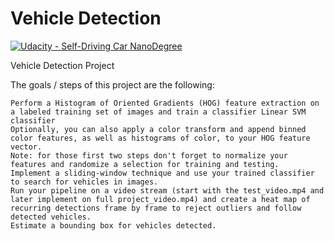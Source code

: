 # Vehicle Detection
[![Udacity - Self-Driving Car NanoDegree](https://s3.amazonaws.com/udacity-sdc/github/shield-carnd.svg)](http://www.udacity.com/drive)


Vehicle Detection Project

The goals / steps of this project are the following:

    Perform a Histogram of Oriented Gradients (HOG) feature extraction on a labeled training set of images and train a classifier Linear SVM classifier
    Optionally, you can also apply a color transform and append binned color features, as well as histograms of color, to your HOG feature vector.
    Note: for those first two steps don't forget to normalize your features and randomize a selection for training and testing.
    Implement a sliding-window technique and use your trained classifier to search for vehicles in images.
    Run your pipeline on a video stream (start with the test_video.mp4 and later implement on full project_video.mp4) and create a heat map of recurring detections frame by frame to reject outliers and follow detected vehicles.
    Estimate a bounding box for vehicles detected.


